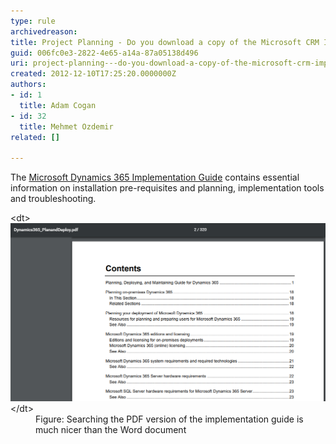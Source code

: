 ```yaml
---
type: rule
archivedreason: 
title: Project Planning - Do you download a copy of the Microsoft CRM Implementation Guide?
guid: 006fc0e3-2822-4e65-a14a-87a05138d496
uri: project-planning---do-you-download-a-copy-of-the-microsoft-crm-implementation-guide
created: 2012-12-10T17:25:20.0000000Z
authors:
- id: 1
  title: Adam Cogan
- id: 32
  title: Mehmet Ozdemir
related: []

---
```


The [Microsoft Dynamics 365 Implementation Guide](https://www.microsoft.com/en-us/download/details.aspx?id=50039%22%20%5co%20%22https://www.microsoft.com/en-us/download/details.aspx?id=50039) contains essential information on installation pre-requisites and planning, implementation tools and troubleshooting.

<!--endintro-->
<dl class="image">&lt;dt&gt;<img src="microsoft-dynamics-365-implementation-guide-screenshot-contents.png" alt="microsoft-dynamics-365-implementation-guide-screenshot-contents.png" style="width:750px;">&lt;/dt&gt;<dd>Figure: Searching the PDF version of the implementation guide is much nicer than the Word document</dd></dl>
